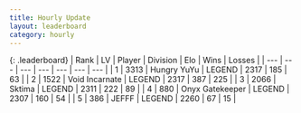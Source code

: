 ```yaml
---
title: Hourly Update
layout: leaderboard
category: hourly
---
```


{: .leaderboard}
| Rank | LV | Player | Division | Elo | Wins | Losses |
| --- | --- | --- | --- | --- | --- | --- |
| <span data-change="0">1</span> | 3313 | <span title="ID: 164871">Hungry YuYu</span> | LEGEND | <span data-change="0">2317</span> | <span data-change="0">185</span> | <span data-change="0">63</span> |
| <span data-change="2">2</span> | 1522 | <span title="ID: 366840">Void Incarnate</span> | LEGEND | <span data-change="15">2317</span> | <span data-change="4">387</span> | <span data-change="0">225</span> |
| <span data-change="-1">3</span> | 2066 | <span title="ID: 353063">Sktima</span> | LEGEND | <span data-change="0">2311</span> | <span data-change="0">222</span> | <span data-change="0">89</span> |
| <span data-change="-1">4</span> | 880 | <span title="ID: 402846">Onyx Gatekeeper</span> | LEGEND | <span data-change="3">2307</span> | <span data-change="4">160</span> | <span data-change="1">54</span> |
| <span data-change="0">5</span> | 386 | <span title="ID: 488585">JEFFF</span> | LEGEND | <span data-change="0">2260</span> | <span data-change="0">67</span> | <span data-change="0">15</span> |